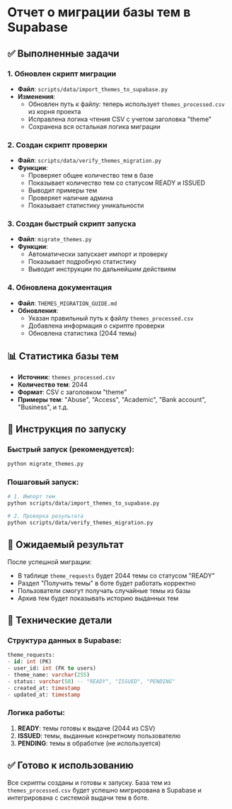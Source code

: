 # Отчет о миграции базы тем в Supabase

## ✅ Выполненные задачи

### 1. Обновлен скрипт миграции
- **Файл**: `scripts/data/import_themes_to_supabase.py`
- **Изменения**: 
  - Обновлен путь к файлу: теперь использует `themes_processed.csv` из корня проекта
  - Исправлена логика чтения CSV с учетом заголовка "theme"
  - Сохранена вся остальная логика миграции

### 2. Создан скрипт проверки
- **Файл**: `scripts/data/verify_themes_migration.py`
- **Функции**:
  - Проверяет общее количество тем в базе
  - Показывает количество тем со статусом READY и ISSUED
  - Выводит примеры тем
  - Проверяет наличие админа
  - Показывает статистику уникальности

### 3. Создан быстрый скрипт запуска
- **Файл**: `migrate_themes.py`
- **Функции**:
  - Автоматически запускает импорт и проверку
  - Показывает подробную статистику
  - Выводит инструкции по дальнейшим действиям

### 4. Обновлена документация
- **Файл**: `THEMES_MIGRATION_GUIDE.md`
- **Обновления**:
  - Указан правильный путь к файлу `themes_processed.csv`
  - Добавлена информация о скрипте проверки
  - Обновлена статистика (2044 темы)

## 📊 Статистика базы тем

- **Источник**: `themes_processed.csv`
- **Количество тем**: 2044
- **Формат**: CSV с заголовком "theme"
- **Примеры тем**: "Abuse", "Access", "Academic", "Bank account", "Business", и т.д.

## 🚀 Инструкция по запуску

### Быстрый запуск (рекомендуется):
```bash
python migrate_themes.py
```

### Пошаговый запуск:
```bash
# 1. Импорт тем
python scripts/data/import_themes_to_supabase.py

# 2. Проверка результата
python scripts/data/verify_themes_migration.py
```

## 🎯 Ожидаемый результат

После успешной миграции:
- В таблице `theme_requests` будет 2044 темы со статусом "READY"
- Раздел "Получить темы" в боте будет работать корректно
- Пользователи смогут получать случайные темы из базы
- Архив тем будет показывать историю выданных тем

## 🔧 Технические детали

### Структура данных в Supabase:
```sql
theme_requests:
- id: int (PK)
- user_id: int (FK to users)
- theme_name: varchar(255)
- status: varchar(50) -- "READY", "ISSUED", "PENDING"
- created_at: timestamp
- updated_at: timestamp
```

### Логика работы:
1. **READY**: темы готовы к выдаче (2044 из CSV)
2. **ISSUED**: темы, выданные конкретному пользователю
3. **PENDING**: темы в обработке (не используется)

## ✅ Готово к использованию

Все скрипты созданы и готовы к запуску. База тем из `themes_processed.csv` будет успешно мигрирована в Supabase и интегрирована с системой выдачи тем в боте.
